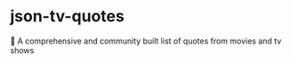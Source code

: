 # json-tv-quotes
:movie_camera: A comprehensive and community built list of quotes from movies and tv shows
